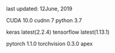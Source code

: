 last updated: 12June, 2019

CUDA	10.0
cudnn	7
python	3.7

keras latest(2.2.4)
tensorflow latest(1.13.1)

pytorch 1.1.0
torchvision 0.3.0
apex



